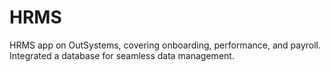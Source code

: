 # HRMS
HRMS app on OutSystems, covering onboarding, performance, and payroll. Integrated a database for seamless data management.
